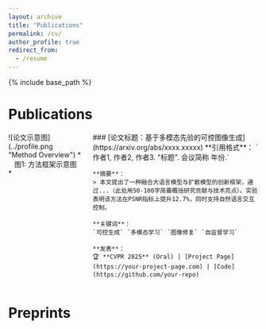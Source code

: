 ```yaml
---
layout: archive
title: "Publications"
permalink: /cv/
author_profile: true
redirect_from:
  - /resume
---
```


{% include base_path %}

Publications
======

<div style="display: flex; margin-bottom: 2em;">
  <div style="flex: 0 0 150px; margin-right: 20px;">
    ![论文示意图](../profile.png "Method Overview")  
    *<center>图1: 方法框架示意图</center>*
  </div>

  <div style="flex: 1;">
    ### [论文标题：基于多模态先验的可控图像生成](https://arxiv.org/abs/xxxx.xxxxx)  
    **引用格式**：  
    `作者1, 作者2, 作者3. "标题". 会议简称 年份.`  

    **摘要**：  
    > 本文提出了一种融合大语言模型与扩散模型的创新框架，通过...（此处用50-100字简要概括研究贡献与技术亮点）。实验表明该方法在PSNR指标上提升12.7%，同时支持自然语言交互控制。

    **关键词**：  
    `可控生成` `多模态学习` `图像修复` `自监督学习`

    **发表**：  
    🏆 **CVPR 2025** (Oral) | [Project Page](https://your-project-page.com) | [Code](https://github.com/your-repo)
  </div>
</div>

Preprints
======
